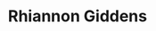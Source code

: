 ---
title: "Rhiannon Giddens"
summary: "Rhiannon Giddens is an American musician known for her eclectic folk music. She is a founding member of the country, blues, and old-time music band the Carolina Chocolate Drops, where she was the lead singer, fiddle player, and banjo player.
Giddens is a native of Greensboro, North Carolina. In addition to her work with the Grammy-winning Chocolate Drops, Giddens has released five solo albums: Tomorrow Is My Turn and Freedom Highway , 2019 and 2021's There Is No Other and They're Calling Me Home , and You're the One . She appears in the Smithsonian Folkways collection documenting Mike Seeger's final trip through Appalachia in 2009, Just Around The Bend: Survival and Revival in Southern Banjo Styles – Mike Seeger’s Last Documentary . In 2014, she participated in the T Bone Burnett-produced project titled The New Basement Tapes along with several other musicians, which set a series of recently discovered Bob Dylan lyrics to newly composed music. The resulting album, Lost on the River: The New Basement Tapes, was a top-40 Billboard album.
In 2023, the opera Omar, co-written by Giddens and Michael Abels, won the Pulitzer Prize for Music."
image: "rhiannon-giddens.jpg"
apple_music_artist_url: "https://music.apple.com/gb/artist/rhiannon-giddens/271874135"
wikipedia_url: "https://en.wikipedia.org/wiki/Rhiannon_Giddens"
---